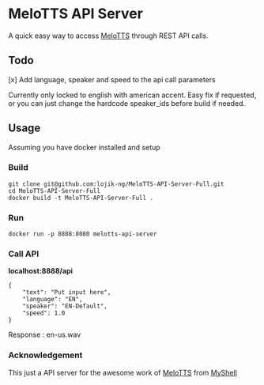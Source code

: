 # MeloTTS API Server
A quick easy way to access [MeloTTS](https://github.com/myshell-ai/MeloTTS) through REST API calls.
## Todo
[x] Add language, speaker and speed to the api call parameters

Currently only locked to english with american accent. Easy fix if requested, or you can just change the hardcode speaker_ids before build if needed.

## Usage 
Assuming you have docker installed and setup
### Build
    git clone git@github.com:lojik-ng/MeloTTS-API-Server-Full.git
    cd MeloTTS-API-Server-Full
    docker build -t MeloTTS-API-Server-Full .
 ### Run
    docker run -p 8888:8080 melotts-api-server
### Call API
**localhost:8888/api**

    {
        "text": "Put input here",
        "language": "EN",
        "speaker": "EN-Default",
        "speed": 1.0
    }
Response : en-us.wav

### Acknowledgement
This just a API server for the awesome work of [MeloTTS](https://github.com/myshell-ai/MeloTTS) from [MyShell](https://github.com/myshell-ai)
